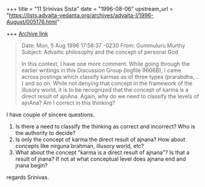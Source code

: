 +++
title = "11 Srinivas Sista"
date = "1996-08-06"
upstream_url = "https://lists.advaita-vedanta.org/archives/advaita-l/1996-August/005176.html"

+++
[Archive link](https://lists.advaita-vedanta.org/archives/advaita-l/1996-August/005176.html)

>
> Date:    Mon, 5 Aug 1996 17:58:37 -0230
> From:    Gummuluru Murthy <gmurthy at MORGAN.UCS.MUN.CA>
> Subject: Advaitic philosophy and the concept of personal God
>
> <preceeding text removed>
>
> In this context, I have one more comment. While going through the
> earlier writings in this Discussion Group (logfile 9606B), I came
> across  postings which classify karmas as of three types (prarabdha,
> .. )  and so on. While not denying that concept in the framework of
> the illusory world, it is to be recognized that the concept of karma
> is a direct result of ajnAna. Again, why do we need to classify the
> levels of ajnAna? Am I correct in this thinking?
>
> <succeeding text removed>
>

I have couple of sincere questions.

1. Is there a need to classify the thinking as correct and incorrect?
   Who is the authority to decide?
2. Is only the concept of karma the direct result of ajnana?
   How about concepts like nirguna brahman, illusory world, etc?
3. What about the concept "karma is a direct result of ajnana"?
   Is that a result of jnana?
   If not at what conceptual level does ajnana end and jnana begin?

regards
Srinivas.

